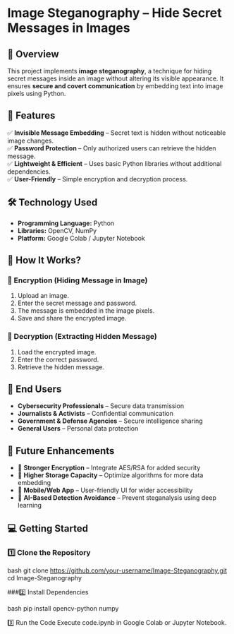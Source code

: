 # Image Steganography – Hide Secret Messages in Images

## 📌 Overview  
This project implements **image steganography**, a technique for hiding secret messages inside an image without altering its visible appearance. It ensures **secure and covert communication** by embedding text into image pixels using Python.  

## 🚀 Features  
✅ **Invisible Message Embedding** – Secret text is hidden without noticeable image changes.  
✅ **Password Protection** – Only authorized users can retrieve the hidden message.  
✅ **Lightweight & Efficient** – Uses basic Python libraries without additional dependencies.  
✅ **User-Friendly** – Simple encryption and decryption process.  

## 🛠️ Technology Used  
- **Programming Language:** Python  
- **Libraries:** OpenCV, NumPy  
- **Platform:** Google Colab / Jupyter Notebook  

## 🎯 How It Works?  
### 🔹 Encryption (Hiding Message in Image)  
1. Upload an image.  
2. Enter the secret message and password.  
3. The message is embedded in the image pixels.  
4. Save and share the encrypted image.  

### 🔹 Decryption (Extracting Hidden Message)  
1. Load the encrypted image.  
2. Enter the correct password.  
3. Retrieve the hidden message.  

## 👥 End Users  
- **Cybersecurity Professionals** – Secure data transmission  
- **Journalists & Activists** – Confidential communication  
- **Government & Defense Agencies** – Secure intelligence sharing  
- **General Users** – Personal data protection  

## 🔮 Future Enhancements  
- 🔹 **Stronger Encryption** – Integrate AES/RSA for added security  
- 🔹 **Higher Storage Capacity** – Optimize algorithms for more data embedding  
- 🔹 **Mobile/Web App** – User-friendly UI for wider accessibility  
- 🔹 **AI-Based Detection Avoidance** – Prevent steganalysis using deep learning  

## 💻 Getting Started 

### 1️⃣ Clone the Repository

bash
git clone https://github.com/your-username/Image-Steganography.git
cd Image-Steganography

###2️⃣ Install Dependencies

bash
pip install opencv-python numpy

3️⃣ Run the Code
Execute code.ipynb in Google Colab or Jupyter Notebook.
